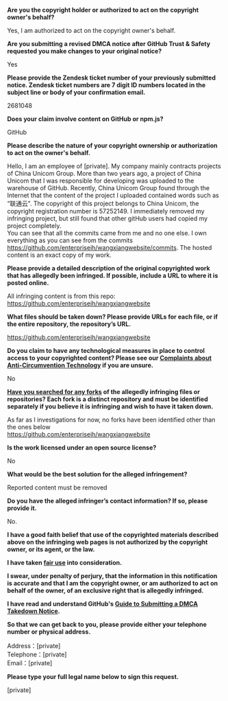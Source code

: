 **Are you the copyright holder or authorized to act on the copyright owner's behalf?**

Yes, I am authorized to act on the copyright owner's behalf.

**Are you submitting a revised DMCA notice after GitHub Trust & Safety requested you make changes to your original notice?**

Yes

**Please provide the Zendesk ticket number of your previously submitted notice. Zendesk ticket numbers are 7 digit ID numbers located in the subject line or body of your confirmation email.**

2681048

**Does your claim involve content on GitHub or npm.js?**

GitHub

**Please describe the nature of your copyright ownership or authorization to act on the owner's behalf.**

Hello, I am an employee of [private]. My company mainly contracts projects of China Unicom Group. More than two years ago, a project of China Unicom that I was responsible for developing was uploaded to the warehouse of GitHub. Recently, China Unicom Group found through the Internet that the content of the project I uploaded contained words such as “联通云". The copyright of this project belongs to China Unicom, the copyright registration number is 57252149. I immediately removed my infringing project, but still found that other gitHub users had copied my project completely.  
You can see that all the commits came from me and no one else. I own everything as you can see from the commits https://github.com/enterpriseih/wangxiangwebsite/commits. The hosted content is an exact copy of my work.

**Please provide a detailed description of the original copyrighted work that has allegedly been infringed. If possible, include a URL to where it is posted online.**

All infringing content is from this repo: https://github.com/enterpriseih/wangxiangwebsite

**What files should be taken down? Please provide URLs for each file, or if the entire repository, the repository’s URL.**

https://github.com/enterpriseih/wangxiangwebsite

**Do you claim to have any technological measures in place to control access to your copyrighted content? Please see our <a href="https://docs.github.com/articles/guide-to-submitting-a-dmca-takedown-notice#complaints-about-anti-circumvention-technology">Complaints about Anti-Circumvention Technology</a> if you are unsure.**

No

**<a href="https://docs.github.com/articles/dmca-takedown-policy#b-what-about-forks-or-whats-a-fork">Have you searched for any forks</a> of the allegedly infringing files or repositories? Each fork is a distinct repository and must be identified separately if you believe it is infringing and wish to have it taken down.**

As far as I investigations for now, no forks have been identified other than the ones below  
https://github.com/enterpriseih/wangxiangwebsite

**Is the work licensed under an open source license?**

No

**What would be the best solution for the alleged infringement?**

Reported content must be removed

**Do you have the alleged infringer’s contact information? If so, please provide it.**

No.

**I have a good faith belief that use of the copyrighted materials described above on the infringing web pages is not authorized by the copyright owner, or its agent, or the law.**

**I have taken <a href="https://www.lumendatabase.org/topics/22">fair use</a> into consideration.**

**I swear, under penalty of perjury, that the information in this notification is accurate and that I am the copyright owner, or am authorized to act on behalf of the owner, of an exclusive right that is allegedly infringed.**

**I have read and understand GitHub's <a href="https://docs.github.com/articles/guide-to-submitting-a-dmca-takedown-notice/">Guide to Submitting a DMCA Takedown Notice</a>.**

**So that we can get back to you, please provide either your telephone number or physical address.**

Address：[private]  
Telephone：[private]  
Email：[private]  

**Please type your full legal name below to sign this request.**

[private]  
